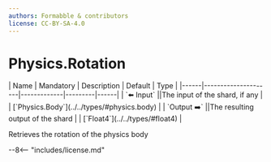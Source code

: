 ```yaml
---
authors: Formabble & contributors
license: CC-BY-SA-4.0
---
```



# Physics.Rotation

<div class="sh-parameters" markdown="1">
| Name | Mandatory | Description | Default | Type |
|------|---------------------|-------------|---------|------|
| `⬅️ Input` ||The input of the shard, if any | | [`Physics.Body`](../../types/#physics.body) |
| `Output ➡️` ||The resulting output of the shard | | [`Float4`](../../types/#float4) |

</div>

Retrieves the rotation of the physics body

--8<-- "includes/license.md"

